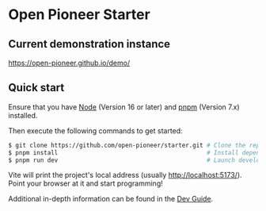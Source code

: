 # Open Pioneer Starter

## Current demonstration instance

<https://open-pioneer.github.io/demo/>

## Quick start

Ensure that you have [Node](https://nodejs.org/en/) (Version 16 or later) and [pnpm](https://pnpm.io/) (Version 7.x) installed.

Then execute the following commands to get started:

```bash
$ git clone https://github.com/open-pioneer/starter.git # Clone the repository
$ pnpm install                                          # Install dependencies
$ pnpm run dev                                          # Launch development server
```

Vite will print the project's local address (usually <http://localhost:5173/>).
Point your browser at it and start programming!

Additional in-depth information can be found in the [Dev Guide](./docs/dev/Guide.md).
